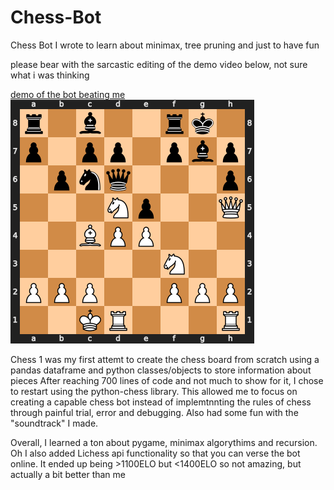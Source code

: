 # Chess-Bot
Chess Bot I wrote to learn about minimax, tree pruning and just to have fun

please bear with the sarcastic editing of the demo video below, not sure what i was thinking

[demo of the bot beating me]()
![screenshoit of board](temp.png)

Chess 1 was my first attemt to create the chess board from scratch using a pandas dataframe and python classes/objects to store information about pieces
After reaching 700 lines of code and not much to show for it, I chose to restart using the python-chess library. This allowed me to focus on creating a capable chess bot instead of 
implemtnnting the rules of chess through painful trial, error and debugging.
Also had some fun with the "soundtrack" I made.

Overall, I learned a ton about pygame, minimax algorythims and recursion.
Oh I also added Lichess api functionality so that you can verse the bot online.
It ended up being >1100ELO but <1400ELO so not amazing, but actually a bit better than me
